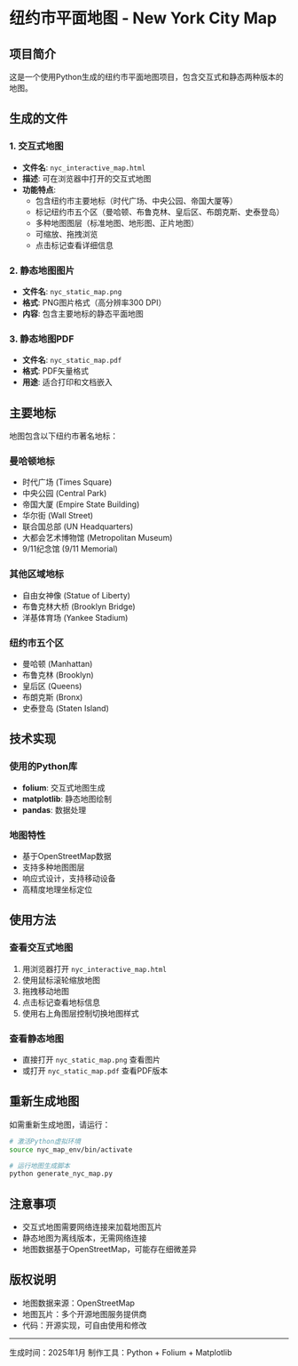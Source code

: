 # 纽约市平面地图 - New York City Map

## 项目简介

这是一个使用Python生成的纽约市平面地图项目，包含交互式和静态两种版本的地图。

## 生成的文件

### 1. 交互式地图
- **文件名**: `nyc_interactive_map.html`
- **描述**: 可在浏览器中打开的交互式地图
- **功能特点**:
  - 包含纽约市主要地标（时代广场、中央公园、帝国大厦等）
  - 标记纽约市五个区（曼哈顿、布鲁克林、皇后区、布朗克斯、史泰登岛）
  - 多种地图图层（标准地图、地形图、正片地图）
  - 可缩放、拖拽浏览
  - 点击标记查看详细信息

### 2. 静态地图图片
- **文件名**: `nyc_static_map.png`
- **格式**: PNG图片格式（高分辨率300 DPI）
- **内容**: 包含主要地标的静态平面地图

### 3. 静态地图PDF
- **文件名**: `nyc_static_map.pdf`
- **格式**: PDF矢量格式
- **用途**: 适合打印和文档嵌入

## 主要地标

地图包含以下纽约市著名地标：

### 曼哈顿地标
- 时代广场 (Times Square)
- 中央公园 (Central Park)
- 帝国大厦 (Empire State Building)
- 华尔街 (Wall Street)
- 联合国总部 (UN Headquarters)
- 大都会艺术博物馆 (Metropolitan Museum)
- 9/11纪念馆 (9/11 Memorial)

### 其他区域地标
- 自由女神像 (Statue of Liberty)
- 布鲁克林大桥 (Brooklyn Bridge)
- 洋基体育场 (Yankee Stadium)

### 纽约市五个区
- 曼哈顿 (Manhattan)
- 布鲁克林 (Brooklyn)
- 皇后区 (Queens)
- 布朗克斯 (Bronx)
- 史泰登岛 (Staten Island)

## 技术实现

### 使用的Python库
- **folium**: 交互式地图生成
- **matplotlib**: 静态地图绘制
- **pandas**: 数据处理

### 地图特性
- 基于OpenStreetMap数据
- 支持多种地图图层
- 响应式设计，支持移动设备
- 高精度地理坐标定位

## 使用方法

### 查看交互式地图
1. 用浏览器打开 `nyc_interactive_map.html`
2. 使用鼠标滚轮缩放地图
3. 拖拽移动地图
4. 点击标记查看地标信息
5. 使用右上角图层控制切换地图样式

### 查看静态地图
- 直接打开 `nyc_static_map.png` 查看图片
- 或打开 `nyc_static_map.pdf` 查看PDF版本

## 重新生成地图

如需重新生成地图，请运行：

```bash
# 激活Python虚拟环境
source nyc_map_env/bin/activate

# 运行地图生成脚本
python generate_nyc_map.py
```

## 注意事项

- 交互式地图需要网络连接来加载地图瓦片
- 静态地图为离线版本，无需网络连接
- 地图数据基于OpenStreetMap，可能存在细微差异

## 版权说明

- 地图数据来源：OpenStreetMap
- 地图瓦片：多个开源地图服务提供商
- 代码：开源实现，可自由使用和修改

---

生成时间：2025年1月
制作工具：Python + Folium + Matplotlib